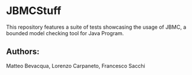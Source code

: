 # JBMCStuff
This repository features a suite of tests showcasing the usage of JBMC, a bounded model checking tool for Java Program.
## Authors:
Matteo Bevacqua, Lorenzo Carpaneto, Francesco Sacchi
